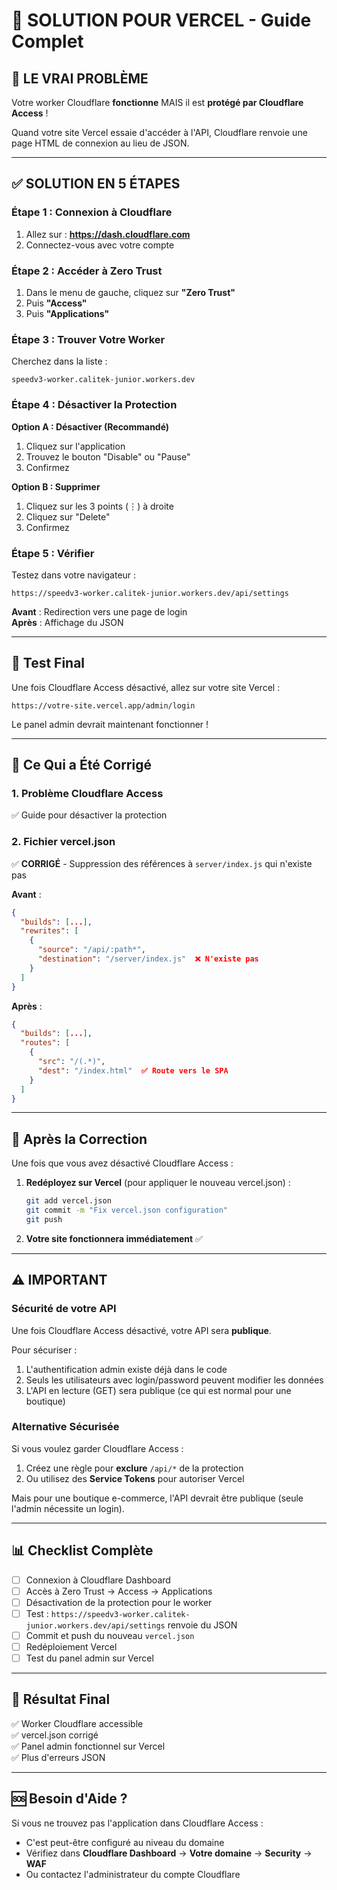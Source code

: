 # 🔧 SOLUTION POUR VERCEL - Guide Complet

## 🎯 LE VRAI PROBLÈME

Votre worker Cloudflare **fonctionne** MAIS il est **protégé par Cloudflare Access** !

Quand votre site Vercel essaie d'accéder à l'API, Cloudflare renvoie une page HTML de connexion au lieu de JSON.

---

## ✅ SOLUTION EN 5 ÉTAPES

### Étape 1 : Connexion à Cloudflare

1. Allez sur : **https://dash.cloudflare.com**
2. Connectez-vous avec votre compte

### Étape 2 : Accéder à Zero Trust

1. Dans le menu de gauche, cliquez sur **"Zero Trust"**
2. Puis **"Access"**
3. Puis **"Applications"**

### Étape 3 : Trouver Votre Worker

Cherchez dans la liste :
```
speedv3-worker.calitek-junior.workers.dev
```

### Étape 4 : Désactiver la Protection

**Option A : Désactiver (Recommandé)**
1. Cliquez sur l'application
2. Trouvez le bouton "Disable" ou "Pause"
3. Confirmez

**Option B : Supprimer**
1. Cliquez sur les 3 points (⋮) à droite
2. Cliquez sur "Delete"
3. Confirmez

### Étape 5 : Vérifier

Testez dans votre navigateur :
```
https://speedv3-worker.calitek-junior.workers.dev/api/settings
```

**Avant** : Redirection vers une page de login  
**Après** : Affichage du JSON

---

## 🧪 Test Final

Une fois Cloudflare Access désactivé, allez sur votre site Vercel :
```
https://votre-site.vercel.app/admin/login
```

Le panel admin devrait maintenant fonctionner !

---

## 📝 Ce Qui a Été Corrigé

### 1. Problème Cloudflare Access
✅ Guide pour désactiver la protection

### 2. Fichier vercel.json
✅ **CORRIGÉ** - Suppression des références à `server/index.js` qui n'existe pas

**Avant** :
```json
{
  "builds": [...],
  "rewrites": [
    {
      "source": "/api/:path*",
      "destination": "/server/index.js"  ❌ N'existe pas
    }
  ]
}
```

**Après** :
```json
{
  "builds": [...],
  "routes": [
    {
      "src": "/(.*)",
      "dest": "/index.html"  ✅ Route vers le SPA
    }
  ]
}
```

---

## 🚀 Après la Correction

Une fois que vous avez désactivé Cloudflare Access :

1. **Redéployez sur Vercel** (pour appliquer le nouveau vercel.json) :
   ```bash
   git add vercel.json
   git commit -m "Fix vercel.json configuration"
   git push
   ```

2. **Votre site fonctionnera immédiatement** ✅

---

## ⚠️ IMPORTANT

### Sécurité de votre API

Une fois Cloudflare Access désactivé, votre API sera **publique**.

Pour sécuriser :
1. L'authentification admin existe déjà dans le code
2. Seuls les utilisateurs avec login/password peuvent modifier les données
3. L'API en lecture (GET) sera publique (ce qui est normal pour une boutique)

### Alternative Sécurisée

Si vous voulez garder Cloudflare Access :

1. Créez une règle pour **exclure** `/api/*` de la protection
2. Ou utilisez des **Service Tokens** pour autoriser Vercel

Mais pour une boutique e-commerce, l'API devrait être publique (seule l'admin nécessite un login).

---

## 📊 Checklist Complète

- [ ] Connexion à Cloudflare Dashboard
- [ ] Accès à Zero Trust → Access → Applications
- [ ] Désactivation de la protection pour le worker
- [ ] Test : `https://speedv3-worker.calitek-junior.workers.dev/api/settings` renvoie du JSON
- [ ] Commit et push du nouveau `vercel.json`
- [ ] Redéploiement Vercel
- [ ] Test du panel admin sur Vercel

---

## 🎉 Résultat Final

✅ Worker Cloudflare accessible  
✅ vercel.json corrigé  
✅ Panel admin fonctionnel sur Vercel  
✅ Plus d'erreurs JSON  

---

## 🆘 Besoin d'Aide ?

Si vous ne trouvez pas l'application dans Cloudflare Access :
- C'est peut-être configuré au niveau du domaine
- Vérifiez dans **Cloudflare Dashboard** → **Votre domaine** → **Security** → **WAF**
- Ou contactez l'administrateur du compte Cloudflare
